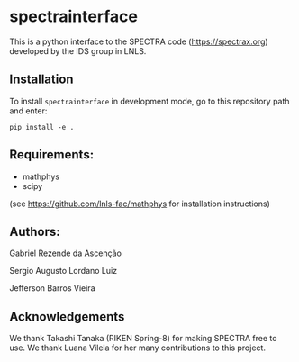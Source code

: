 # spectrainterface

This is a python interface to the SPECTRA code (https://spectrax.org) developed by the IDS group in LNLS.

## Installation

To install `spectrainterface` in development mode, go to this repository path and enter:

`pip install -e .`

## Requirements:

- mathphys 
- scipy

(see https://github.com/lnls-fac/mathphys for installation instructions) 


## Authors:

Gabriel Rezende da Ascenção

Sergio Augusto Lordano Luiz

Jefferson Barros Vieira

## Acknowledgements

We thank Takashi Tanaka (RIKEN Spring-8) for making SPECTRA free to use. We thank Luana Vilela for her many contributions to this project.
